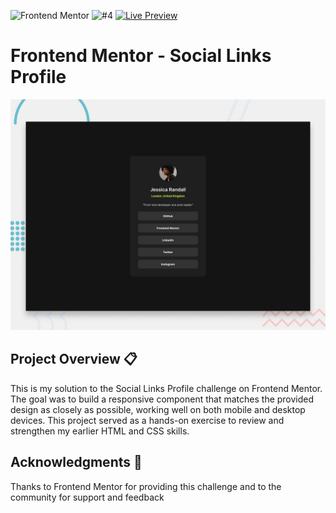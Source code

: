 ![Frontend Mentor](https://img.shields.io/badge/Frontend%20Mentor-Challenge-4BC0F0?logo=frontendmentor&logoColor=white) ![#4](https://img.shields.io/badge/%234-red) [![Live Preview](https://img.shields.io/badge/Live-Preview-green)](https://svitlanarudova.github.io/social-links-profile/)

# Frontend Mentor - Social Links Profile

![Design preview for the Blog preview card coding challenge](./preview.jpg)

## Project Overview 📋 

This is my solution to the Social Links Profile challenge on Frontend Mentor.
The goal was to build a responsive component that matches the provided design as closely as possible, working well on both mobile and desktop devices.
This project served as a hands-on exercise to review and strengthen my earlier HTML and CSS skills.

##  Acknowledgments 🙏
Thanks to Frontend Mentor for providing this challenge and to the community for support and feedback
